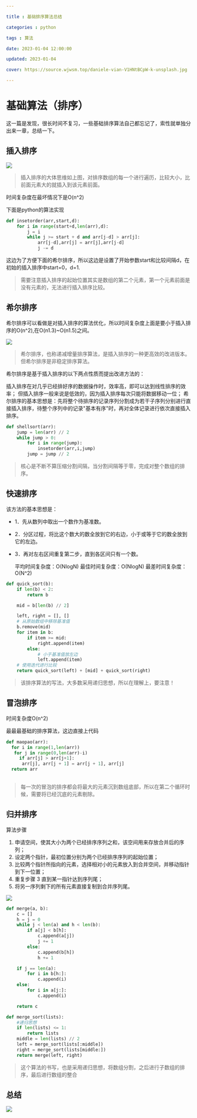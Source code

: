```yaml
---

title : 基础排序算法总结

categories : python

tags : 算法

date: 2023-01-04 12:00:00

updated: 2023-01-04

cover: https://source.wjwsm.top/daniele-vian-V1HNtBCpW-k-unsplash.jpg

---
```


# 基础算法（排序）

这一篇是发现，很长时间不复习，一些基础排序算法自己都忘记了，索性就单独分出来一章，总结一下。

## 插入排序

![](https://source.wjwsm.top/insertionSort.gif)

> 插入排序的大体思维如上图，对排序数组的每一个进行遍历，比较大小，比前面元素大的就插入到该元素前面。

时间复杂度在最坏情况下是O(n^2)

下面是python的算法实现

~~~python
def insetorder(arr,start,d):
    for i in range(start+d,len(arr),d):
        j = i
        while j >= start + d and arr[j-d] > arr[j]:
            arr[j-d],arr[j] = arr[j],arr[j-d]
            j -= d
~~~

这边为了方便下面的希尔排序，所以这边是设置了开始参数start和比较间隔d，在初始的插入排序中start=0，d=1.

> 需要注意插入排序的起始位置其实是数组的第二个元素，第一个元素前面是没有元素的，无法进行插入排序比较。

## 希尔排序

希尔排序可以看做是对插入排序的算法优化，所以时间复杂度上面是要小于插入排序的O(n^2),在O(n1.3)~O(n1.5)之间。

![](https://source.wjwsm.top/%E5%B8%8C%E5%B0%94%E6%8E%92%E5%BA%8F.gif)

>希尔排序，也称递减增量排序算法，是插入排序的一种更高效的改进版本。但希尔排序是非稳定排序算法。

希尔排序是基于插入排序的以下两点性质而提出改进方法的：

插入排序在对几乎已经排好序的数据操作时，效率高，即可以达到线性排序的效率；
但插入排序一般来说是低效的，因为插入排序每次只能将数据移动一位；
希尔排序的基本思想是：先将整个待排序的记录序列分割成为若干子序列分别进行直接插入排序，待整个序列中的记录"基本有序"时，再对全体记录进行依次直接插入排序。

~~~python
def shellsort(arr):
    jump = len(arr) // 2
    while jump > 0:
        for i in range(jump):
            insetorder(arr,i,jump)
        jump = jump // 2

~~~

> 核心是不断不算压缩分割间隔，当分割间隔等于零，完成对整个数组的排序。

## 快速排序

该方法的基本思想是：

- 1．先从数列中取出一个数作为基准数。

- 2．分区过程，将比这个数大的数全放到它的右边，小于或等于它的数全放到它的左边。

- 3．再对左右区间重复第二步，直到各区间只有一个数。  

  平均时间复杂度：O(NlogN)
  最佳时间复杂度：O(NlogN)
  最差时间复杂度：O(N^2)

~~~python
def quick_sort(b):
    if len(b) < 2:
        return b

    mid = b[len(b) // 2]

    left, right = [], []
    # 从原始数组中移除基准值
    b.remove(mid)
    for item in b:
        if item >= mid:
            right.append(item)
        else:
            # 小于基准值放左边
            left.append(item)
    # 使用迭代进行比较
    return quick_sort(left) + [mid] + quick_sort(right)
~~~

> 该排序算法的写法，大多数采用递归思想，所以在理解上，要注意！

## 冒泡排序

时间复杂度O(n^2)

最最最基础的排序算法，这边直接上代码

~~~python
def maopao(arr):
  for i in range(1,len(arr))
   for j in range(0,len(arr)-i)
     if arr[j] > arr[j+1]:
      arr[j], arr[j + 1] = arr[j + 1], arr[j]
  return arr
         
~~~

> 每一次的冒泡的排序都会将最大的元素沉到数组底部，所以在第二个循环时候，需要将已经沉底的元素剔除。

## 归并排序

算法步骤

1. 申请空间，使其大小为两个已经排序序列之和，该空间用来存放合并后的序列；
2. 设定两个指针，最初位置分别为两个已经排序序列的起始位置；
3. 比较两个指针所指向的元素，选择相对小的元素放入到合并空间，并移动指针到下一位置；
4. 重复步骤 3 直到某一指针达到序列尾；
5. 将另一序列剩下的所有元素直接复制到合并序列尾。

![](https://source.wjwsm.top/mergeSort.gif)



~~~python
def merge(a, b):
    c = []
    h = j = 0
    while j < len(a) and h < len(b):
        if a[j] < b[h]:
            c.append(a[j])
            j += 1
        else:
            c.append(b[h])
            h += 1

    if j == len(a):
        for i in b[h:]:
            c.append(i)
    else:
        for i in a[j:]:
            c.append(i)

    return c

def merge_sort(lists):
    #递归思想
    if len(lists) <= 1:
        return lists
    middle = len(lists) // 2
    left = merge_sort(lists[:middle])
    right = merge_sort(lists[middle:])
    return merge(left, right)
~~~

> 这个算法的书写，也是采用递归思想，将数组分割，之后进行子数组的排序，最后进行数组的整合

## 总结

![](https://source.wjwsm.top/sort.png)